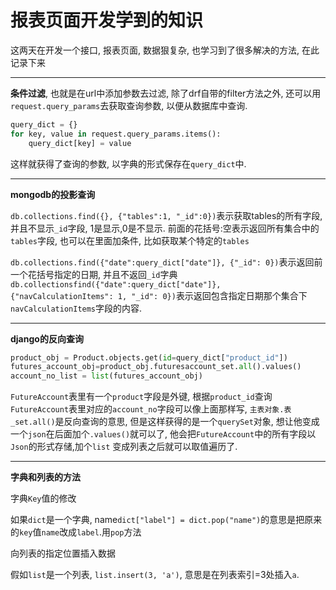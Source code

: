 # 报表页面开发学到的知识
这两天在开发一个接口, 报表页面, 数据狠复杂, 也学习到了很多解决的方法, 在此记录下来
***
**条件过滤**, 也就是在url中添加参数去过滤, 除了drf自带的filter方法之外, 还可以用`request.query_params`去获取查询参数, 以便从数据库中查询.
```python
query_dict = {}
for key, value in request.query_params.items():
    query_dict[key] = value
```
这样就获得了查询的参数, 以字典的形式保存在`query_dict`中.

***
**mongodb的投影查询**

`db.collections.find({}, {"tables":1, "_id":0})`表示获取tables的所有字段, 并且不显示`_id`字段, 1是显示,0是不显示. 前面的花括号:空表示返回所有集合中的`tables`字段, 也可以在里面加条件, 比如获取某个特定的`tables`

`db.collections.find({"date":query_dict["date"]}, {"_id": 0})`表示返回前一个花括号指定的日期, 并且不返回`_id`字典
`db.collectionsfind({"date":query_dict["date"]}, {"navCalculationItems": 1, "_id": 0})`表示返回包含指定日期那个集合下`navCalculationItems`字段的内容.


***
**django的反向查询**
```python
product_obj = Product.objects.get(id=query_dict["product_id"])
futures_account_obj=product_obj.futuresaccount_set.all().values()
account_no_list = list(futures_account_obj)
```
`FutureAccount`表里有一个`product`字段是外键, 根据`product_id`查询`FutureAccount`表里对应的`account_no`字段可以像上面那样写, `主表对象.表_set.all()`是反向查询的意思, 但是这样获得的是一个`querySet`对象,  想让他变成一个`json`在后面加个`.values()`就可以了, 他会把`FutureAccount`中的所有字段以`Json`的形式存储,加个`list` 变成列表之后就可以取值遍历了.


***
**字典和列表的方法**

字典`Key`值的修改

如果`dict`是一个字典, name`dict["label"] = dict.pop("name")`的意思是把原来的`key`值`name`改成`label`.用`pop`方法

向列表的指定位置插入数据

假如`list`是一个列表, `list.insert(3, 'a')`, 意思是在列表索引=3处插入`a`.